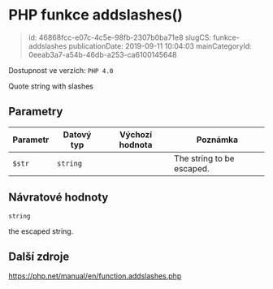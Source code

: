 PHP funkce addslashes()
================================

> id: 46868fcc-e07c-4c5e-98fb-2307b0ba71e8
> slugCS: funkce-addslashes
> publicationDate: 2019-09-11 10:04:03
> mainCategoryId: 0eeab3a7-a54b-46db-a253-ca6100145648

Dostupnost ve verzích: `PHP 4.0`

Quote string with slashes


Parametry
--------------

| Parametr | Datový typ | Výchozí hodnota | Poznámka |
|-----|-----|-----|-----|
| `$str` | `string` |  | The string to be escaped. |


Návratové hodnoty
----------------

`string`

the escaped string.

Další zdroje
------------

https://php.net/manual/en/function.addslashes.php
